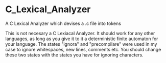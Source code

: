 # C_Lexical_Analyzer
A C Lexical Analyzer which devises a .c file into tokens

This is not necesary a C Lexiacal Analyzer. It should work for any other languages, as long as you give it to it a deterministic finite automaton for your language. 
The states "ignora" and "precompilare" were used in my case to ignore whitespaces, new lines, comments etc. You should change these two states with the states you have for ignoring characters. 
